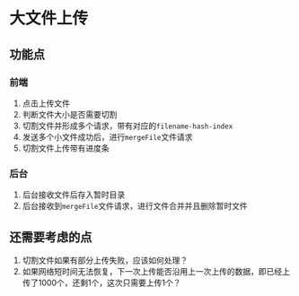 # 大文件上传

## 功能点
### 前端
1. 点击上传文件
2. 判断文件大小是否需要切割
3. 切割文件并形成多个请求，带有对应的`filename-hash-index`
4. 发送多个小文件成功后，进行`mergeFile`文件请求
5. 切割文件上传带有进度条

### 后台
1. 后台接收文件后存入暂时目录
2. 后台接收到`mergeFile`文件请求，进行文件合并并且删除暂时文件

## 还需要考虑的点
1. 切割文件如果有部分上传失败，应该如何处理？
2. 如果网络短时间无法恢复，下一次上传能否沿用上一次上传的数据，即已经上传了1000个，还剩1个，这次只需要上传1个？